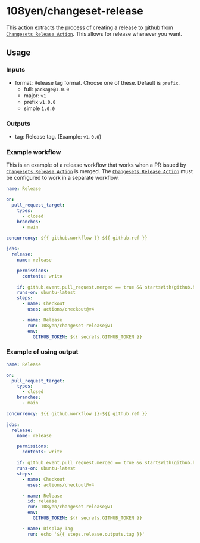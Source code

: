 # 108yen/changeset-release

This action extracts the process of creating a release to github from [`Changesets Release Action`](https://github.com/changesets/action).
This allows for release whenever you want.

## Usage

### Inputs

- format: Release tag format. Choose one of these. Default is `prefix`.
  - full: `package@1.0.0`
  - major: `v1`
  - prefix `v1.0.0`
  - simple `1.0.0`

### Outputs

- tag: Release tag. (Example: `v1.0.0`)

### Example workflow

This is an example of a release workflow that works when a PR issued by [`Changesets Release Action`](https://github.com/changesets/action) is merged.
The [`Changesets Release Action`](https://github.com/changesets/action) must be configured to work in a separate workflow.

```yml
name: Release

on:
  pull_request_target:
    types:
      - closed
    branches:
      - main

concurrency: ${{ github.workflow }}-${{ github.ref }}

jobs:
  release:
    name: release

    permissions:
      contents: write

    if: github.event.pull_request.merged == true && startsWith(github.head_ref, 'changeset-release/main')
    runs-on: ubuntu-latest
    steps:
      - name: Checkout
        uses: actions/checkout@v4

      - name: Release
        run: 108yen/changeset-release@v1
        env:
          GITHUB_TOKEN: ${{ secrets.GITHUB_TOKEN }}
```

### Example of using output

```yml
name: Release

on:
  pull_request_target:
    types:
      - closed
    branches:
      - main

concurrency: ${{ github.workflow }}-${{ github.ref }}

jobs:
  release:
    name: release

    permissions:
      contents: write

    if: github.event.pull_request.merged == true && startsWith(github.head_ref, 'changeset-release/main')
    runs-on: ubuntu-latest
    steps:
      - name: Checkout
        uses: actions/checkout@v4

      - name: Release
        id: release
        run: 108yen/changeset-release@v1
        env:
          GITHUB_TOKEN: ${{ secrets.GITHUB_TOKEN }}

      - name: Display Tag
        run: echo '${{ steps.release.outputs.tag }}'
```
